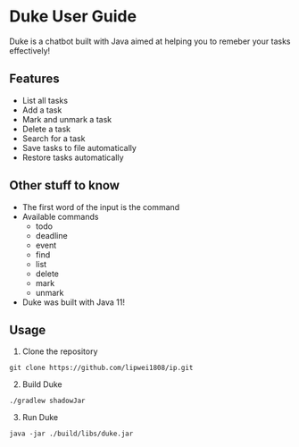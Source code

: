 # Duke User Guide

Duke is a chatbot built with Java aimed at helping you to remeber your tasks 
effectively!

## Features
- List all tasks
- Add a task
- Mark and unmark a task
- Delete a task
- Search for a task
- Save tasks to file automatically 
- Restore tasks automatically

## Other stuff to know
- The first word of the input is the command
- Available commands
  - todo
  - deadline
  - event
  - find
  - list
  - delete
  - mark
  - unmark
- Duke was built with Java 11!

## Usage

1. Clone the repository

```
git clone https://github.com/lipwei1808/ip.git
```

2. Build Duke

```
./gradlew shadowJar
```

3. Run Duke

```aidl
java -jar ./build/libs/duke.jar
```
